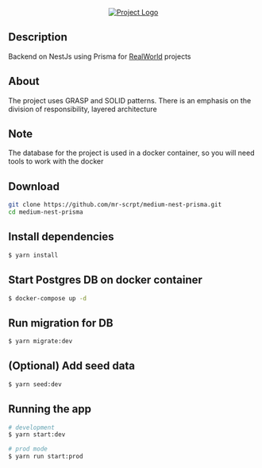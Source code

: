 <p align="center">
  <a href="https://github.com/mr-scrpt/medium-nest-prisma" target="blank"><img src="https://nestjs.com/img/logo-small.svg" alt="Project Logo" /></a>
</p>

## Description

Backend on NestJs using Prisma for [RealWorld](https://github.com/gothinkster/realworld) projects

## About

The project uses GRASP and SOLID patterns. There is an emphasis on the division of responsibility, layered architecture

## Note

The database for the project is used in a docker container, so you will need tools to work with the docker

## Download

```bash
git clone https://github.com/mr-scrpt/medium-nest-prisma.git
cd medium-nest-prisma
```

## Install dependencies

```bash
$ yarn install
```

## Start Postgres DB on docker container

```bash
$ docker-compose up -d
```

## Run migration for DB

```bash
$ yarn migrate:dev
```

## (Optional) Add seed data

```bash
$ yarn seed:dev
```

## Running the app

```bash
# development
$ yarn start:dev

# prod mode
$ yarn run start:prod

```
